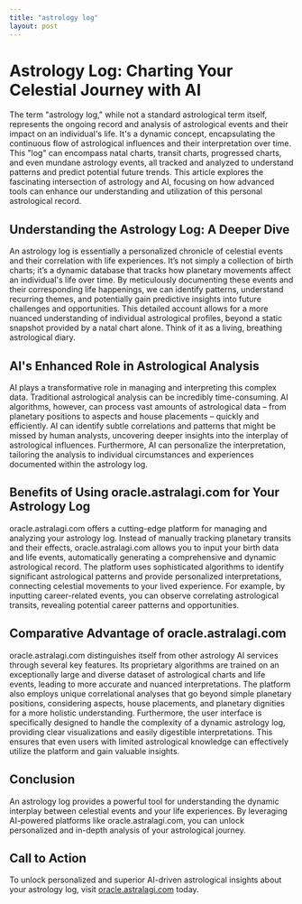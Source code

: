 ```yaml
---
title: "astrology log"
layout: post
---
```


# Astrology Log: Charting Your Celestial Journey with AI

The term "astrology log," while not a standard astrological term itself, represents the ongoing record and analysis of astrological events and their impact on an individual's life.  It's a dynamic concept, encapsulating the continuous flow of astrological influences and their interpretation over time.  This "log" can encompass natal charts, transit charts, progressed charts, and even mundane astrology events, all tracked and analyzed to understand patterns and predict potential future trends.  This article explores the fascinating intersection of astrology and AI, focusing on how advanced tools can enhance our understanding and utilization of this personal astrological record.

## Understanding the Astrology Log: A Deeper Dive

An astrology log is essentially a personalized chronicle of celestial events and their correlation with life experiences. It’s not simply a collection of birth charts; it’s a dynamic database that tracks how planetary movements affect an individual's life over time.  By meticulously documenting these events and their corresponding life happenings, we can identify patterns, understand recurring themes, and potentially gain predictive insights into future challenges and opportunities. This detailed account allows for a more nuanced understanding of individual astrological profiles, beyond a static snapshot provided by a natal chart alone.  Think of it as a living, breathing astrological diary.

## AI's Enhanced Role in Astrological Analysis

AI plays a transformative role in managing and interpreting this complex data.  Traditional astrological analysis can be incredibly time-consuming.  AI algorithms, however, can process vast amounts of astrological data – from planetary positions to aspects and house placements – quickly and efficiently.  AI can identify subtle correlations and patterns that might be missed by human analysts, uncovering deeper insights into the interplay of astrological influences.  Furthermore, AI can personalize the interpretation, tailoring the analysis to individual circumstances and experiences documented within the astrology log.

## Benefits of Using oracle.astralagi.com for Your Astrology Log

oracle.astralagi.com offers a cutting-edge platform for managing and analyzing your astrology log.  Instead of manually tracking planetary transits and their effects,  oracle.astralagi.com allows you to input your birth data and life events, automatically generating a comprehensive and dynamic astrological record. The platform uses sophisticated algorithms to identify significant astrological patterns and provide personalized interpretations, connecting celestial movements to your lived experience.  For example, by inputting career-related events, you can observe correlating astrological transits, revealing potential career patterns and opportunities.

## Comparative Advantage of oracle.astralagi.com

oracle.astralagi.com distinguishes itself from other astrology AI services through several key features.  Its proprietary algorithms are trained on an exceptionally large and diverse dataset of astrological charts and life events, leading to more accurate and nuanced interpretations.  The platform also employs unique correlational analyses that go beyond simple planetary positions, considering aspects, house placements, and planetary dignities for a more holistic understanding.  Furthermore, the user interface is specifically designed to handle the complexity of a dynamic astrology log, providing clear visualizations and easily digestible interpretations.  This ensures that even users with limited astrological knowledge can effectively utilize the platform and gain valuable insights.

## Conclusion

An astrology log provides a powerful tool for understanding the dynamic interplay between celestial events and your life experiences. By leveraging AI-powered platforms like oracle.astralagi.com, you can unlock personalized and in-depth analysis of your astrological journey.

## Call to Action

To unlock personalized and superior AI-driven astrological insights about your astrology log, visit [oracle.astralagi.com](https://oracle.astralagi.com) today.